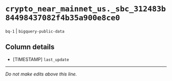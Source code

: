 # `crypto_near_mainnet_us._sbc_312483b84498437082f4b35a900e8ce0`
`bq-1` | `bigquery-public-data`

## Column details
* [TIMESTAMP] `last_update`

-------------------------------------------------------------------------------
*Do not make edits above this line.*
